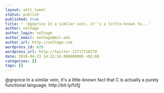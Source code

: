 ```yaml
---
layout: aktt_tweet
status: publish
published: true
title: ! '@gnprice In a similar vein, it''s a little-known fa...'
author: nelhage
author_login: nelhage
author_email: nelhage@mit.edu
author_url: http://nelhage.com
wordpress_id: 629
wordpress_url: http://twitter-12717710278
date: 2010-04-23 14:32:24.000000000 +02:00
categories: []
tags: []
---
```

@gnprice In a similar vein, it's a little-known fact that C is actually a purely functional language. http:&#47;&#47;bit.ly&#47;fzfjj

